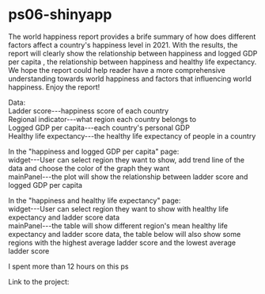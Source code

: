 # ps06-shinyapp
The world happiness report provides a brife summary of how does different factors affect a country's happiness level in 2021. With the results, the report will clearly show the relationship between happiness and logged GDP per capita , the relationship between happiness and healthy life expectancy. We hope the report could help reader have a more comprehensive understanding towards world happiness and factors that influencing world happiness. Enjoy the report!

Data:                
Ladder score---happiness score of each country                      
Regional indicator---what region each country belongs to             
Logged GDP per capita---each country's personal GDP          
Healthy life expectancy---the healthy life expectancy of people in a country         
      
In the "happiness and logged GDP per capita" page:        
widget---User can select region they want to show, add trend line of the data and choose the color of the graph they want       
mainPanel---the plot will show the relationship between ladder score and logged GDP per capita         

In the "happiness and healthy life expectancy" page:       
widget---User can select region they want to show with healthy life expectancy and ladder score data          
mainPanel---the table will show different region's mean healthy life expectancy and ladder score data, the table below will also show some           
regions with the highest average ladder score and the lowest average ladder score            
         
I spent more than 12 hours on this ps

Link to the project:
